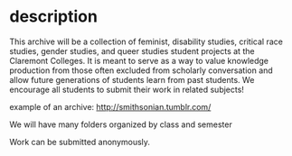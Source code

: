 # description
This archive will be a collection of feminist, disability studies, critical race studies, gender studies, and queer studies student projects at the Claremont Colleges. It is meant to serve as a way to value knowledge production from those often excluded from scholarly conversation and allow future generations of students learn from past students. We encourage all students to submit their work in related subjects!


example of an archive: http://smithsonian.tumblr.com/ 


We will have many folders organized by class and semester


Work can be submitted anonymously. 
